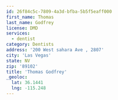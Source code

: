 ```yaml
---
id: 26f84c5c-7809-4a3d-bfba-5b5f5eaff000
first_name: Thomas
last_name: Godfrey
license: DMD
services:
  - dentist
category: Dentists
address: '200 West sahara Ave , 2807'
city: 'Las Vegas'
state: NV
zip: '89102'
title: 'Thomas Godfrey'
_geoloc:
  lat: 36.1441
  lng: -115.248
---
```

